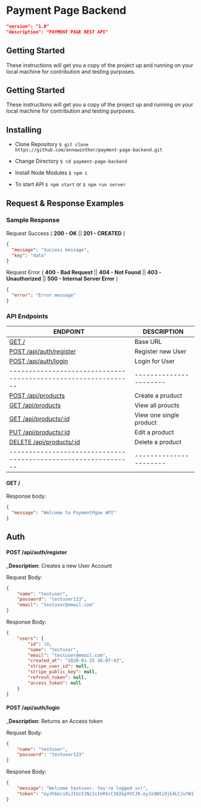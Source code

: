 # Payment Page Backend

```json
"version": "1.0"
"description": "PAYMENT PAGE REST API"
```

## Getting Started

These instructions will get you a copy of the project up and running on your local machine for contribution and testing purposes.

## Getting Started

These instructions will get you a copy of the project up and running on your local machine for contribution and testing purposes.

## Installing

- Clone Repository
  `$ git clone https://github.com/annawinther/payment-page-backend.git`

- Change Directory
  `$ cd payment-page-backend`

- Install Node Modules
  `$ npm i`

- To start API
  `$ npm start`
  or `$ npm run server`

## Request & Response Examples

### Sample Response

Request Success ( **200 - OK** || **201 - CREATED** )

```json
{
  "message": "Success message",
  "key": "data"
}
```

Request Error ( **400 - Bad Request** || **404 - Not Found** || **403 - Unauthorized** || **500 - Internal Server Error** )

```json
{
  "error": "Error message"
}
```

### API Endpoints

| ENDPOINT                                                       | DESCRIPTION             |
| -------------------------------------------------------------- | ----------------------- |
| [GET /](#get)                                                  | Base URL                |
| [POST /api/auth/register](#post-apiauthregister)               | Register new User       |
| [POST /api/auth/login](#post-apiauthlogin)                     | Login for User          |
| -------------------------------------------------------------- | ----------------------  |
| [POST /api/products](#post-apiproducts)                        | Create a pruduct        |
| [GET /api/products](#get-apiproducts)                          | View all proucts        |
| [GET /api/products/:id](#get-apiproductsId)                    | View one single product |
| [PUT /api/products/:id](#put-apiproductsId)                    | Edit a product          |
| [DELETE /api/products/:id](#delete-apiproductsId)              | Delete a product        |
| -------------------------------------------------------------- | ----------------------  |

#### GET /

Response body:

```json
{
  "message": "Welcome to PaymentPgae API"
}
```

## Auth

#### POST /api/auth/register

_**Description**: Creates a new User Account

Request Body:

```json
{
	"name": "testuser",
	"password": "testuser123",
	"email": "testuser@email.com"
}
```

Response Body:

```json
{
    "users": {
        "id": 18,
        "name": "testuser",
        "email": "testuser@email.com",
        "created_at": "2020-01-25 16:07:43",
        "stripe_user_id": null,
        "stripe_public_key": null,
        "refresh_token": null,
        "access_token": null
    }
}
```

#### POST /api/auth/login

_**Description**: Returns an Access token

Requset Body: 

```json
{
	"name": "testuser",
	"password": "testuser123"
}
```
Response Body:

```json 
{
    "message": "Welcome testuser. You're logged in!",
    "token": "eyJhbGciOiJIUzI1NiIsInR5cCI6IkpXVCJ9.eyJzdWIiOjE4LCJuYW1lIjoidGVzdHVzZXIiLCJpYXQiOjE1Nzk5Njg1NzIsImV4cCI6MTU4MDA1NDk3Mn0.Jcjl_goSJas7_li0_-rDF9pf39tjq6SflSNSm8uKeKg"
}
```


